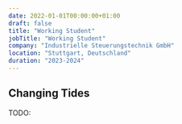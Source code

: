 ```yaml
---
date: 2022-01-01T00:00:00+01:00
draft: false
title: "Working Student"
jobTitle: "Working Student"
company: "Industrielle Steuerungstechnik GmbH"
location: "Stuttgart, Deutschland"
duration: "2023-2024"
---
```

## Changing Tides

TODO: